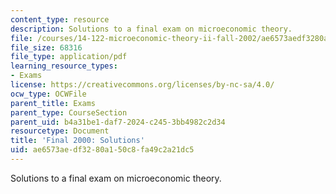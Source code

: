 ```yaml
---
content_type: resource
description: Solutions to a final exam on microeconomic theory.
file: /courses/14-122-microeconomic-theory-ii-fall-2002/ae6573aedf3280a150c8fa49c2a21dc5_f2000s.pdf
file_size: 68316
file_type: application/pdf
learning_resource_types:
- Exams
license: https://creativecommons.org/licenses/by-nc-sa/4.0/
ocw_type: OCWFile
parent_title: Exams
parent_type: CourseSection
parent_uid: b4a31be1-daf7-2024-c245-3bb4982c2d34
resourcetype: Document
title: 'Final 2000: Solutions'
uid: ae6573ae-df32-80a1-50c8-fa49c2a21dc5
---
```

Solutions to a final exam on microeconomic theory.